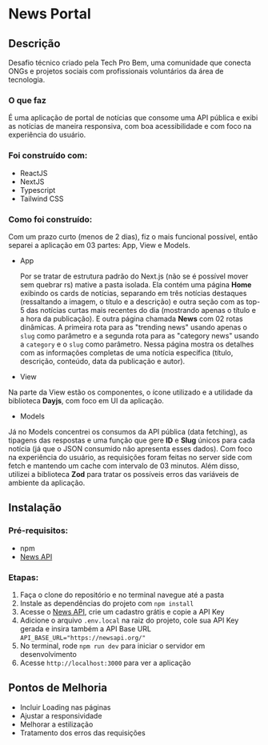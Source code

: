 # News Portal

## Descrição

Desafio técnico criado pela Tech Pro Bem, uma comunidade que conecta ONGs e projetos sociais com profissionais voluntários da área de tecnologia.

### O que faz

É uma aplicação de portal de notícias que consome uma API pública e exibi as notícias de maneira responsiva, com boa acessibilidade e com foco na experiência do usuário. 

### Foi construído com:

- ReactJS
- NextJS
- Typescript
- Tailwind CSS

### Como foi construído:

Com um prazo curto (menos de 2 dias), fiz o mais funcional possível, então separei a aplicação em 03 partes: App, View e Models.

- App

  Por se tratar de estrutura padrão do Next.js (não se é possível mover sem quebrar rs) mative a pasta isolada. Ela contém uma página **Home** exibindo os cards de notícias, separando em três notícias destaques (ressaltando a imagem, o título e a descrição) e outra seção com as top-5 das notícias curtas mais recentes do dia (mostrando apenas o título e a hora da publicação).
  E outra página chamada **News** com 02 rotas dinâmicas. A primeira rota para as "trending news" usando apenas o `slug` como parâmetro e a segunda rota para as "category news" usando a `category` e o `slug` como parâmetro. Nessa página mostra os detalhes com as informações completas de uma notícia específica (título, descrição, conteúdo, data da publicação e autor). 

- View
  
Na parte da View estão os componentes, o ícone utilizado e a utilidade da biblioteca **Dayjs**, com foco em UI da aplicação.

- Models
  
Já no Models concentrei os consumos da API pública (data fetching), as tipagens das respostas e uma função que gere **ID** e **Slug** únicos para cada notícia (já que o JSON consumido não apresenta esses dados). Com foco na experiência do usuário, as requisições foram feitas no server side com fetch e mantendo um cache com intervalo de 03 minutos. Além disso, utilizei a biblioteca **Zod** para tratar os possíveis erros das variáveis de ambiente da aplicação.

## Instalação

### Pré-requisitos:

- npm
- [News API](https://newsapi.org/)
  
### Etapas:

1. Faça o clone do repositório e no terminal navegue até a pasta
2. Instale as dependências do projeto com `npm install`
3. Acesse o [News API](https://newsapi.org/), crie um cadastro grátis e copie a API Key
4. Adicione o arquivo `.env.local` na raiz do projeto, cole sua API Key gerada e insira também a API Base URL `API_BASE_URL="https://newsapi.org/"` 
5. No terminal, rode `npm run dev` para iniciar o servidor em desenvolvimento
6. Acesse `http://localhost:3000` para ver a aplicação

## Pontos de Melhoria

- Incluir Loading nas páginas
- Ajustar a responsividade
- Melhorar a estilização
- Tratamento dos erros das requisições


